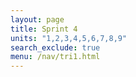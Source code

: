 ```yaml
---
layout: page
title: Sprint 4
units: "1,2,3,4,5,6,7,8,9"
search_exclude: true
menu: /nav/tri1.html
---
```

